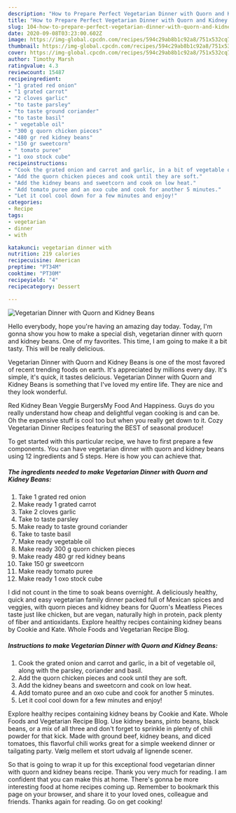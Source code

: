 ```yaml
---
description: "How to Prepare Perfect Vegetarian Dinner with Quorn and Kidney Beans"
title: "How to Prepare Perfect Vegetarian Dinner with Quorn and Kidney Beans"
slug: 104-how-to-prepare-perfect-vegetarian-dinner-with-quorn-and-kidney-beans
date: 2020-09-08T03:23:00.602Z
image: https://img-global.cpcdn.com/recipes/594c29ab8b1c92a8/751x532cq70/vegetarian-dinner-with-quorn-and-kidney-beans-recipe-main-photo.jpg
thumbnail: https://img-global.cpcdn.com/recipes/594c29ab8b1c92a8/751x532cq70/vegetarian-dinner-with-quorn-and-kidney-beans-recipe-main-photo.jpg
cover: https://img-global.cpcdn.com/recipes/594c29ab8b1c92a8/751x532cq70/vegetarian-dinner-with-quorn-and-kidney-beans-recipe-main-photo.jpg
author: Timothy Marsh
ratingvalue: 4.3
reviewcount: 15487
recipeingredient:
- "1 grated red onion"
- "1 grated carrot"
- "2 cloves garlic"
- "to taste parsley"
- "to taste ground coriander"
- "to taste basil"
- " vegetable oil"
- "300 g quorn chicken pieces"
- "480 gr red kidney beans"
- "150 gr sweetcorn"
- " tomato puree"
- "1 oxo stock cube"
recipeinstructions:
- "Cook the grated onion and carrot and garlic, in a bit of vegetable oil, along with the parsley, coriander and basil."
- "Add the quorn chicken pieces and cook until they are soft."
- "Add the kidney beans and sweetcorn and cook on low heat."
- "Add tomato puree and an oxo cube and cook for another 5 minutes."
- "Let it cool cool down for a few minutes and enjoy!"
categories:
- Recipe
tags:
- vegetarian
- dinner
- with

katakunci: vegetarian dinner with 
nutrition: 219 calories
recipecuisine: American
preptime: "PT34M"
cooktime: "PT30M"
recipeyield: "4"
recipecategory: Dessert

---
```



![Vegetarian Dinner with Quorn and Kidney Beans](https://img-global.cpcdn.com/recipes/594c29ab8b1c92a8/751x532cq70/vegetarian-dinner-with-quorn-and-kidney-beans-recipe-main-photo.jpg)

Hello everybody, hope you're having an amazing day today. Today, I'm gonna show you how to make a special dish, vegetarian dinner with quorn and kidney beans. One of my favorites. This time, I am going to make it a bit tasty. This will be really delicious.

Vegetarian Dinner with Quorn and Kidney Beans is one of the most favored of recent trending foods on earth. It's appreciated by millions every day. It's simple, it's quick, it tastes delicious. Vegetarian Dinner with Quorn and Kidney Beans is something that I've loved my entire life. They are nice and they look wonderful.

Red Kidney Bean Veggie BurgersMy Food And Happiness. Guys do you really understand how cheap and delightful vegan cooking is and can be. Oh the expensive stuff is cool too but when you really get down to it. Cozy Vegetarian Dinner Recipes featuring the BEST of seasonal produce!


To get started with this particular recipe, we have to first prepare a few components. You can have vegetarian dinner with quorn and kidney beans using 12 ingredients and 5 steps. Here is how you can achieve that.

<!--inarticleads1-->

##### The ingredients needed to make Vegetarian Dinner with Quorn and Kidney Beans:

1. Take 1 grated red onion
1. Make ready 1 grated carrot
1. Take 2 cloves garlic
1. Take to taste parsley
1. Make ready to taste ground coriander
1. Take to taste basil
1. Make ready  vegetable oil
1. Make ready 300 g quorn chicken pieces
1. Make ready 480 gr red kidney beans
1. Take 150 gr sweetcorn
1. Make ready  tomato puree
1. Make ready 1 oxo stock cube


I did not count in the time to soak beans overnight. A deliciously healthy, quick and easy vegetarian family dinner packed full of Mexican spices and veggies, with quorn pieces and kidney beans for Quorn&#39;s Meatless Pieces taste just like chicken, but are vegan, naturally high in protein, pack plenty of fiber and antioxidants. Explore healthy recipes containing kidney beans by Cookie and Kate. Whole Foods and Vegetarian Recipe Blog. 

<!--inarticleads2-->

##### Instructions to make Vegetarian Dinner with Quorn and Kidney Beans:

1. Cook the grated onion and carrot and garlic, in a bit of vegetable oil, along with the parsley, coriander and basil.
1. Add the quorn chicken pieces and cook until they are soft.
1. Add the kidney beans and sweetcorn and cook on low heat.
1. Add tomato puree and an oxo cube and cook for another 5 minutes.
1. Let it cool cool down for a few minutes and enjoy!


Explore healthy recipes containing kidney beans by Cookie and Kate. Whole Foods and Vegetarian Recipe Blog. Use kidney beans, pinto beans, black beans, or a mix of all three and don&#39;t forget to sprinkle in plenty of chili powder for that kick. Made with ground beef, kidney beans, and diced tomatoes, this flavorful chili works great for a simple weekend dinner or tailgating party. Vælg mellem et stort udvalg af lignende scener. 

So that is going to wrap it up for this exceptional food vegetarian dinner with quorn and kidney beans recipe. Thank you very much for reading. I am confident that you can make this at home. There's gonna be more interesting food at home recipes coming up. Remember to bookmark this page on your browser, and share it to your loved ones, colleague and friends. Thanks again for reading. Go on get cooking!

